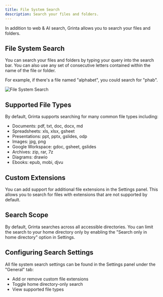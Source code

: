 ```yaml
---
title: File System Search
description: Search your files and folders.
---
```


In addition to web & AI search, Grinta allows you to search your files and folders.

## File System Search

You can search your files and folders by typing your query into the search bar.
You can also use any set of consecutive letters contained within the name of the file or folder.

For example, if there's a file named "alphabet", you could search for "phab".

![File System Search](/docs/fs-search.jpeg "File System Search")

## Supported File Types

By default, Grinta supports searching for many common file types including:
- Documents: pdf, txt, doc, docx, md
- Spreadsheets: xls, xlsx, gsheet
- Presentations: ppt, pptx, gslides, odp
- Images: jpg, png
- Google Workspace: gdoc, gsheet, gslides
- Archives: zip, rar, 7z
- Diagrams: drawio
- Ebooks: epub, mobi, djvu

## Custom Extensions

You can add support for additional file extensions in the Settings panel. This allows you to search for files with extensions that are not supported by default.

## Search Scope

By default, Grinta searches across all accessible directories. You can limit the search to your home directory only by enabling the "Search only in home directory" option in Settings.

## Configuring Search Settings

All file system search settings can be found in the Settings panel under the "General" tab:
- Add or remove custom file extensions
- Toggle home directory-only search
- View supported file types
